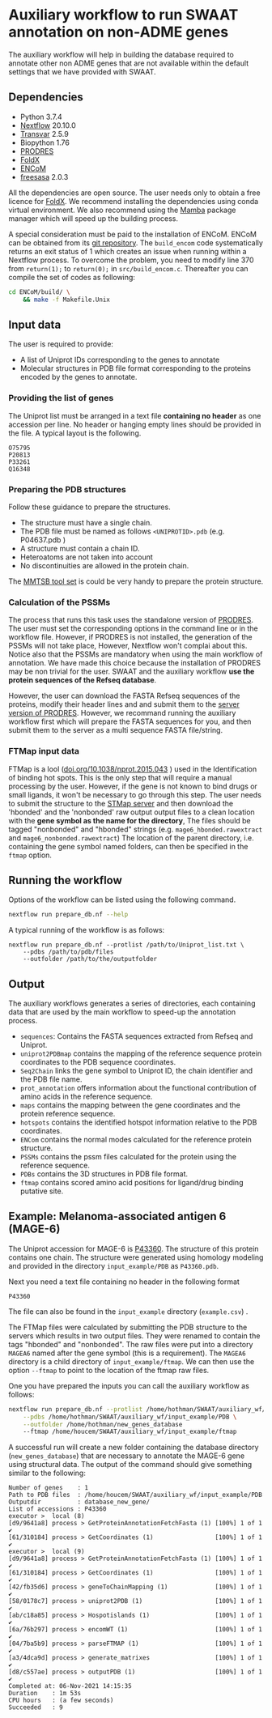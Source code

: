 # Auxiliary workflow to run SWAAT annotation on non-ADME genes

The auxiliary workflow will help in building the database required to annotate other non ADME genes that are not available within the default settings that we have provided with SWAAT. 

## Dependencies 

* Python 3.7.4
* [Nextflow](https://www.nextflow.io/) 20.10.0
* [Transvar](https://transvar.readthedocs.io/en/latest/index.html) 2.5.9
* Biopython  1.76
* [PRODRES](https://github.com/ElofssonLab/PRODRES)
* [FoldX](http://foldxsuite.crg.eu/)
* [ENCoM](https://github.com/NRGlab/ENCoM)
* [freesasa](https://freesasa.github.io/) 2.0.3

All the dependencies are open source. The user needs only to obtain a free licence for [FoldX](http://foldxsuite.crg.eu/). We recommend installing the dependencies using conda virtual environment.  We also recommend using the [Mamba](https://github.com/mamba-org/mamba) package manager which will speed up the building process. 

A special consideration must be paid to the installation of ENCoM. ENCoM can be obtained from its [git repository](https://github.com/NRGlab/ENCoM). The `build_encom` code systematically returns an exit status of 1 which creates an issue when running within  a Nextflow process. To overcome the problem, you need to modify line 370 from `return(1);` to `return(0);` in `src/build_encom.c`. Thereafter you can compile the set of codes as following: 

```sh
cd ENCoM/build/ \
	&& make -f Makefile.Unix
```



## Input data

The user is required to provide:

*  A list of Uniprot IDs corresponding to the genes to annotate
* Molecular structures in PDB file format corresponding to the proteins encoded by the genes to annotate. 

### Providing the list of genes

The Uniprot list must be arranged in a text file **containing no header** as one accession per line. No header or hanging empty lines should be provided in the file. A typical layout is the following. 

```
O75795
P20813
P33261
Q16348
```

### Preparing the PDB structures

Follow these guidance to prepare the structures. 

* The structure must have a single chain.
* The PDB file must be named as follows `<UNIPROTID>.pdb` (e.g. P04637.pdb )
* A structure must contain a chain ID. 
* Heteroatoms are not taken into account
* No discontinuities are allowed in the protein chain. 

The [MMTSB tool set](https://github.com/mmtsb/toolset) is could be very handy to prepare the protein structure.

### Calculation of the PSSMs

The process that runs this task uses the standalone version of [PRODRES](https://github.com/ElofssonLab/PRODRES). The user must set the corresponding options in the command line or in the workflow file. However, if PRODRES is not installed, the generation of the PSSMs will not take place, However, Nextflow won't complai about this. Notice also that the PSSMs are mandatory when using the main workflow of annotation. We have made this choice because the installation of PRODRES may be non trivial for the user. SWAAT and the auxiliary workflow **use the protein sequences of the Refseq database**. 

However, the user can download the FASTA Refseq sequences of the proteins, modify their header lines and and submit them to the [server version of PRODRES](https://prodres.bioinfo.se/).  However, we recommand running the auxiliary workflow first which will prepare the FASTA sequences for you, and then submit them to the server as a multi sequence FASTA file/string.  

### FTMap input data 

FTMap is a lool ([doi.org/10.1038/nprot.2015.043](doi.org/10.1038/nprot.2015.043) ) used in the Identification of binding hot spots. This is the only step that will require a manual processing by the user. However, if the gene is not known to bind drugs or small ligands, it won't be necessary to go through this step. The user needs to submit the structure to the  [STMap server](http://ftmap.bu.edu/login.php) and then download the 'hbonded' and the 'nonbonded' raw output output files to a clean location with the **gene symbol as the name for the directory**, The files should be tagged "nonbonded" and "hbonded" strings (e.g. `mage6_hbonded.rawextract` and `mage6_nonbonded.rawextract`) The location of the parent directory, i.e. containing the gene symbol named folders, can then be specified in the `ftmap` option.

## Running the workflow 

Options of the workflow can be listed using the following command.

```bash
nextflow run prepare_db.nf --help 
```

A typical running of the workflow is as follows: 

```
nextflow run prepare_db.nf --protlist /path/to/Uniprot_list.txt \
	--pdbs /path/to/pdb/files
	--outfolder /path/to/the/outputfolder
```

## Output

The auxiliary workflows generates a series of directories, each containing data that are used by the main workflow to speed-up the annotation process. 

* `sequences`: Contains the FASTA sequences extracted from Refseq and Uniprot. 
* `uniprot2PDBmap` contains the mapping of the reference sequence protein coordinates to the PDB sequence coordinates. 
* `Seq2Chain` links the gene symbol to Uniprot ID, the chain identifier and the PDB file name.
* `prot_annotation` offers information about the functional contribution of amino acids in the reference sequence. 
* `maps` contains the mapping between the gene coordinates and the protein reference sequence. 
* `hotspots` contains the identified hotspot information relative to the PDB coordinates. 
* `ENCom` contains the normal modes calculated for the reference protein structure.
* `PSSMs` contains the pssm files calculated for the protein using the reference sequence.
* `PDBs` contains the 3D structures in PDB file format.
* `ftmap` contains scored amino acid positions for ligand/drug binding putative site. 

## Example: Melanoma-associated antigen 6 (MAGE-6)

The Uniprot accession for MAGE-6 is [P43360](https://www.uniprot.org/uniprot/P43360). The structure of this protein contains one chain. The structure were generated using homology modeling and provided in the directory `input_example/PDB` as `P43360.pdb`. 

Next you need a text file containing no header in the following format

```
P43360
```

The file can also be found in the `input_example` directory (`example.csv`) . 

The FTMap files were calculated by submitting the PDB structure to the servers which results in two output files. They were renamed to contain the tags "hbonded" and "nonbonded". The raw files were put into a directory `MAGEA6` named after the gene symbol (this is a requirement). The `MAGEA6` directory is a child directory of `input_example/ftmap`. We can then use the option `--ftmap` to point to the location of the ftmap raw files.  

One you have prepared the inputs you can call the auxiliary workflow as follows: 

```bash
nextflow run prepare_db.nf --protlist /home/hothman/SWAAT/auxiliary_wf/input_example/example.csv \
	--pdbs /home/hothman/SWAAT/auxiliary_wf/input_example/PDB \
	--outfolder /home/hothman/new_genes_database
	--ftmap /home/houcem/SWAAT/auxiliary_wf/input_example/ftmap
```

A successful run will create a new folder containing the database directory (`new_genes_database`) that are necessary to annotate the MAGE-6 gene using structural data. The output of the command should give something similar to the following:

```
Number of genes    : 1
Path to PDB files  : /home/houcem/SWAAT/auxiliary_wf/input_example/PDB
Outputdir          : database_new_gene/
List of accessions : P43360
executor >  local (8)
[d9/9641a8] process > GetProteinAnnotationFetchFasta (1) [100%] 1 of 1 ✔
[61/310184] process > GetCoordinates (1)                 [100%] 1 of 1 ✔
executor >  local (9)
[d9/9641a8] process > GetProteinAnnotationFetchFasta (1) [100%] 1 of 1 ✔
[61/310184] process > GetCoordinates (1)                 [100%] 1 of 1 ✔
[42/fb35d6] process > geneToChainMapping (1)             [100%] 1 of 1 ✔
[58/0178c7] process > uniprot2PDB (1)                    [100%] 1 of 1 ✔
[ab/c18a85] process > Hospotislands (1)                  [100%] 1 of 1 ✔
[6a/76b297] process > encomWT (1)                        [100%] 1 of 1 ✔
[04/7ba5b9] process > parseFTMAP (1)                     [100%] 1 of 1 ✔
[a3/4dca9d] process > generate_matrixes                  [100%] 1 of 1 ✔
[d8/c557ae] process > outputPDB (1)                      [100%] 1 of 1 ✔
Completed at: 06-Nov-2021 14:15:35
Duration    : 1m 53s
CPU hours   : (a few seconds)
Succeeded   : 9

```



